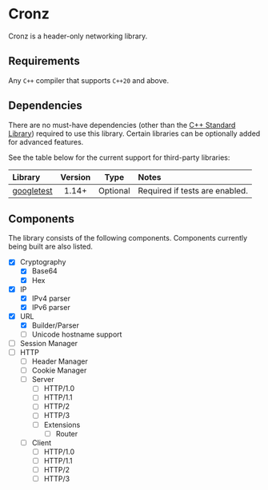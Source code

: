 # Cronz

Cronz is a header-only networking library.

## Requirements

Any `C++` compiler that supports `C++20` and above.

## Dependencies

There are no must-have dependencies (other than the
[C++ Standard Library](https://en.cppreference.com/w/cpp/standard_library)) required to use this library. Certain
libraries can be optionally added for advanced features.

See the table below for the current support for third-party libraries:

| Library                                            | Version |   Type   | Notes                          |
|:---------------------------------------------------|:-------:|:--------:|:-------------------------------|
| [googletest](https://github.com/google/googletest) |  1.14+  | Optional | Required if tests are enabled. |

## Components

The library consists of the following components. Components currently being built are also listed.

- [X] Cryptography
  - [X] Base64
  - [X] Hex
- [X] IP
  - [X] IPv4 parser
  - [X] IPv6 parser
- [X] URL
  - [X] Builder/Parser
  - [ ] Unicode hostname support
- [ ] Session Manager
- [ ] HTTP
  - [ ] Header Manager
  - [ ] Cookie Manager
  - [ ] Server
    - [ ] HTTP/1.0
    - [ ] HTTP/1.1
    - [ ] HTTP/2
    - [ ] HTTP/3
    - [ ] Extensions
      - [ ] Router
  - [ ] Client
      - [ ] HTTP/1.0
      - [ ] HTTP/1.1
      - [ ] HTTP/2
      - [ ] HTTP/3
